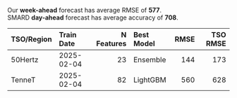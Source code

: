 
Our __week-ahead__ forecast has average RMSE of __577__.  
SMARD __day-ahead__ forecast has average accuracy of __708__. 
    
| TSO/Region   | Train Date   |   N Features | Best Model   |   RMSE |   TSO RMSE |
|:-------------|:-------------|-------------:|:-------------|-------:|-----------:|
| 50Hertz      | 2025-02-04   |           23 | Ensemble     |    144 |        173 |
| TenneT       | 2025-02-04   |           82 | LightGBM     |    560 |        628 |